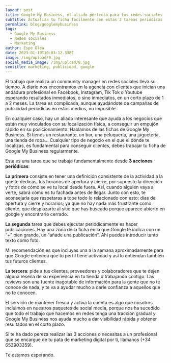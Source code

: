 ```yaml
---
layout: post
title: Google My Business, el aliado perfecto para tus redes sociales
subtitle: Actualiza tu ficha fácilmente con estas 3 tareas periódicas
permalink: blog/googlemybusiness
tags:
  - Google My Business
  - Redes sociales
  - Marketing
author: Espe Olea
date: 2023-01-10T10:03:12.338Z
image: /img/upload/9.jpg
social_media_image: /img/upload/8.jpg
seotitle: marketing, publicidad, google
---
```

El trabajo que realiza un community manager en redes sociales lleva su tiempo. A diario nos encontramos en la agencia con clientes que inician una andadura profesional en Facebook, Instagram, Tik Tok o Youtube esperando resultados inmediatos, o sino inmediatos, en un corto plazo de 1 a 2 meses. La tarea es complicada, aunque ayudándote de campañas de publicidad periódicas en estos medios, no imposible. 

En cualquier caso, hay un aliado interesante que ayuda a los negocios que están muy vinculados con su localización física, a conseguir un empujón rápido en su posicionamiento. Hablamos de las fichas de Google My Business. Si tienes un restaurante, un bar, una peluquería, una juguetería, una tienda de ropa… Cualquier tipo de negocio en el que el dónde te localizas, es fundamental para conseguir clientes, debes trabajar tu ficha de Google My Business regularmente.

Esta es una tarea que se trabaja fundamentalmente desde **3 acciones periódicas**:

**La primera** consiste en tener una definición consistente de la actividad a la que te dedicas, los horarios de apertura y cierre, por supuesto la dirección y fotos de cómo se ve tu local desde fuera. Así, cuando alguien vaya a verte, sabrá cómo es tu fachada antes de llegar. Junto con esto, te aconsejaría que respetaras a tope todo lo relacionado con esto: días de apertura y cierre y horarios; ya que no hay nada más frustrante como cliente, que desplazarte al sitio que has buscado porque aparece abierto en google y encontrarlo cerrado. 

**La segunda** tarea que debes ejecutar periódicamente es hacer publicaciones. Hay una zona de la ficha en la que Google te indica con un “+” bien grande, un “añade una publicación”. Ahí puedes introducir tanto texto como foto. 

Mi recomendación es que incluyas una a la semana aproximadamente para que Google entienda que tu perfil tiene actividad y así lo entiendan también tus futuros clientes.

**La tercera**: pide a tus clientes, proveedores y colaboradores que te dejen alguna reseña de su experiencia en tu tienda o trabajando contigo. Las reviews son una fuente inagotable de información para la gente que no te conoce de nada, y te va a ayudar mucho a darle confianza a aquellos que no te conocen. 



El servicio de mantener fresca y activa la cuenta es algo que nosotros incluimos en nuestros paquetes de social media, porque nos ha sucedido que todo el trabajo que hacemos en redes tenga una tracción gradual y Google My Business nos ayuda mucho a dar visibilidad rápida y obtener resultados en el corto plazo. 

Si te ha dado pereza realizar las 3 acciones o necesitas a un profesional que se encargue de tu pata de marketing digital por ti, llámanos (+34 653903359).

Te estamos esperando.